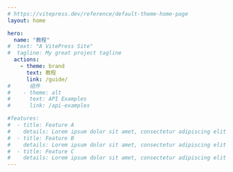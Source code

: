 ```yaml
---
# https://vitepress.dev/reference/default-theme-home-page
layout: home

hero:
  name: "教程"
#  text: "A VitePress Site"
#  tagline: My great project tagline
  actions:
    - theme: brand
      text: 教程
      link: /guide/
#      组件
#    - theme: alt
#      text: API Examples
#      link: /api-examples

#features:
#  - title: Feature A
#    details: Lorem ipsum dolor sit amet, consectetur adipiscing elit
#  - title: Feature B
#    details: Lorem ipsum dolor sit amet, consectetur adipiscing elit
#  - title: Feature C
#    details: Lorem ipsum dolor sit amet, consectetur adipiscing elit
---
```


